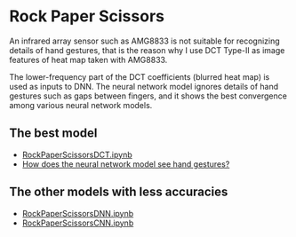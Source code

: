 # Rock Paper Scissors

An infrared array sensor such as AMG8833 is not suitable for recognizing details of hand gestures, that is the reason why I use DCT Type-II as image features of heat map taken with AMG8833.

The lower-frequency part of the DCT coefficients (blurred heat map) is used as inputs to DNN. The neural network model ignores details of hand gestures such as gaps between fingers, and it shows the best convergence among various neural network models.

## The best model

- [RockPaperScissorsDCT.ipynb](RockPaperScissorsDCT.ipynb)
- [How does the neural network model see hand gestures?](DCT%20and%20IDCT.ipynb)

## The other models with less accuracies

- [RockPaperScissorsDNN.ipynb](RockPaperScissorsDNN.ipynb)
- [RockPaperScissorsCNN.ipynb](RockPaperScissorsCNN.ipynb)


